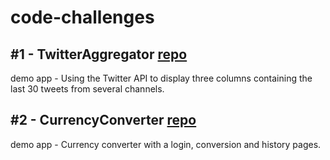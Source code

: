 # code-challenges

## #1 - TwitterAggregator [repo](https://github.com/vandriesh/twitter-aggregator-code-challenge)
demo app - Using the Twitter API to display three columns containing the last 30 tweets from several channels.

## #2 - CurrencyConverter [repo](https://github.com/vandriesh/currency-converter-code-challenge)
demo app - Currency converter with a login, conversion and history pages. 
